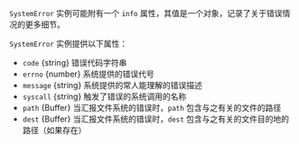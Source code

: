 
`SystemError` 实例可能附有一个 `info` 属性，其值是一个对象，记录了关于错误情况的更多细节。

`SystemError` 实例提供以下属性：

* `code` {string} 错误代码字符串
* `errno` {number} 系统提供的错误代号
* `message` {string} 系统提供的常人能理解的错误描述
* `syscall` {string} 触发了错误的系统调用的名称
* `path` {Buffer} 当汇报文件系统的错误时，`path` 包含与之有关的文件的路径
* `dest` {Buffer} 当汇报文件系统的错误时，`dest` 包含与之有关的文件目的地的路径（如果存在）

